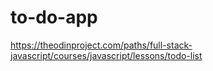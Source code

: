 # to-do-app
https://theodinproject.com/paths/full-stack-javascript/courses/javascript/lessons/todo-list